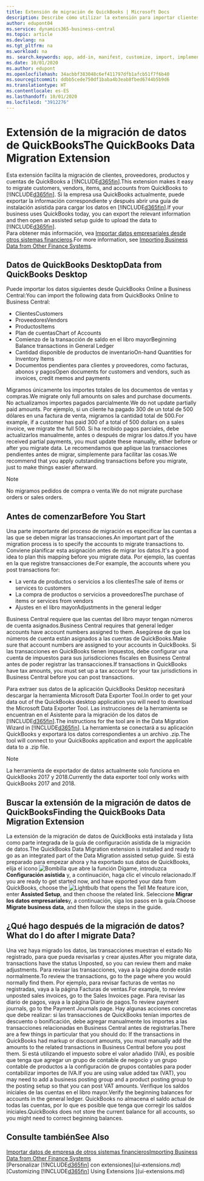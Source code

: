 ```yaml
---
title: Extensión de migración de QuickBooks | Microsoft Docs
description: Describe cómo utilizar la extensión para importar clientes, proveedores, elementos y cuentas de QuickBooks Desktop a Business Central.
author: edupont04
ms.service: dynamics365-business-central
ms.topic: article
ms.devlang: na
ms.tgt_pltfrm: na
ms.workload: na
ms. search.keywords: app, add-in, manifest, customize, import, implement
ms.date: 10/01/2020
ms.author: edupont
ms.openlocfilehash: 34acbbf383048c6ef411797dfb1afcb51f7f6b40
ms.sourcegitcommit: ddbb5cede750df1baba4b3eab8fbed6744b5b9d6
ms.translationtype: HT
ms.contentlocale: es-ES
ms.lasthandoff: 10/01/2020
ms.locfileid: "3912276"
---
```

# <a name="the-quickbooks-data-migration-extension"></a><span data-ttu-id="adee0-103">Extensión de la migración de datos de QuickBooks</span><span class="sxs-lookup"><span data-stu-id="adee0-103">The QuickBooks Data Migration Extension</span></span>

<span data-ttu-id="adee0-104">Esta extensión facilita la migración de clientes, proveedores, productos y cuentas de QuickBooks a [!INCLUDE[d365fin](includes/d365fin_md.md)].</span><span class="sxs-lookup"><span data-stu-id="adee0-104">This extension makes it easy to migrate customers, vendors, items, and accounts from QuickBooks to [!INCLUDE[d365fin](includes/d365fin_md.md)].</span></span> <span data-ttu-id="adee0-105">Si la empresa usa QuickBooks actualmente, puede exportar la información correspondiente y después abrir una guía de instalación asistida para cargar los datos en [!INCLUDE[d365fin](includes/d365fin_md.md)].</span><span class="sxs-lookup"><span data-stu-id="adee0-105">If your business uses QuickBooks today, you can export the relevant information and then open an assisted setup guide to upload the data to [!INCLUDE[d365fin](includes/d365fin_md.md)].</span></span>  
<span data-ttu-id="adee0-106">Para obtener más información, vea [Importar datos empresariales desde otros sistemas financieros](across-import-data-configuration-packages.md).</span><span class="sxs-lookup"><span data-stu-id="adee0-106">For more information, see [Importing Business Data from Other Finance Systems](across-import-data-configuration-packages.md).</span></span>

## <a name="data-from-quickbooks-desktop"></a><span data-ttu-id="adee0-107">Datos de QuickBooks Desktop</span><span class="sxs-lookup"><span data-stu-id="adee0-107">Data from QuickBooks Desktop</span></span>

<span data-ttu-id="adee0-108">Puede importar los datos siguientes desde QuickBooks Online a Business Central:</span><span class="sxs-lookup"><span data-stu-id="adee0-108">You can import the following data from QuickBooks Online to Business Central:</span></span>

- <span data-ttu-id="adee0-109">Clientes</span><span class="sxs-lookup"><span data-stu-id="adee0-109">Customers</span></span>  
- <span data-ttu-id="adee0-110">Proveedores</span><span class="sxs-lookup"><span data-stu-id="adee0-110">Vendors</span></span>  
- <span data-ttu-id="adee0-111">Productos</span><span class="sxs-lookup"><span data-stu-id="adee0-111">Items</span></span>  
- <span data-ttu-id="adee0-112">Plan de cuentas</span><span class="sxs-lookup"><span data-stu-id="adee0-112">Chart of Accounts</span></span>  
- <span data-ttu-id="adee0-113">Comienzo de la transacción de saldo en el libro mayor</span><span class="sxs-lookup"><span data-stu-id="adee0-113">Beginning Balance transactions in General Ledger</span></span>  
- <span data-ttu-id="adee0-114">Cantidad disponible de productos de inventario</span><span class="sxs-lookup"><span data-stu-id="adee0-114">On-hand Quantities for Inventory Items</span></span>  
- <span data-ttu-id="adee0-115">Documentos pendientes para clientes y proveedores, como facturas, abonos y pagos</span><span class="sxs-lookup"><span data-stu-id="adee0-115">Open documents for customers and vendors, such as invoices, credit memos and payments</span></span>  

<span data-ttu-id="adee0-116">Migramos únicamente los importes totales de los documentos de ventas y compras.</span><span class="sxs-lookup"><span data-stu-id="adee0-116">We migrate only full amounts on sales and purchase documents.</span></span> <span data-ttu-id="adee0-117">No actualizamos importes pagados parcialmente.</span><span class="sxs-lookup"><span data-stu-id="adee0-117">We do not update partially paid amounts.</span></span> <span data-ttu-id="adee0-118">Por ejemplo, si un cliente ha pagado 300 de un total de 500 dólares en una factura de venta, migramos la cantidad total de 500.</span><span class="sxs-lookup"><span data-stu-id="adee0-118">For example, if a customer has paid 300 of a total of 500 dollars on a sales invoice, we migrate the full 500.</span></span> <span data-ttu-id="adee0-119">Si ha recibido pagos parciales, debe actualizarlos manualmente, antes o después de migrar los datos.</span><span class="sxs-lookup"><span data-stu-id="adee0-119">If you have received partial payments, you must update these manually, either before or after you migrate data.</span></span> <span data-ttu-id="adee0-120">Le recomendamos que aplique las transacciones pendientes antes de migrar, simplemente para facilitar las cosas.</span><span class="sxs-lookup"><span data-stu-id="adee0-120">We recommend that you apply outstanding transactions before you migrate, just to make things easier afterward.</span></span>

> [!NOTE]
> <span data-ttu-id="adee0-121">No migramos pedidos de compra o venta.</span><span class="sxs-lookup"><span data-stu-id="adee0-121">We do not migrate purchase orders or sales orders.</span></span>

## <a name="before-you-start"></a><span data-ttu-id="adee0-122">Antes de comenzar</span><span class="sxs-lookup"><span data-stu-id="adee0-122">Before You Start</span></span>

<span data-ttu-id="adee0-123">Una parte importante del proceso de migración es especificar las cuentas a las que se deben migrar las transacciones.</span><span class="sxs-lookup"><span data-stu-id="adee0-123">An important part of the migration process is to specify the accounts to migrate transactions to.</span></span> <span data-ttu-id="adee0-124">Conviene planificar esta asignación antes de migrar los datos.</span><span class="sxs-lookup"><span data-stu-id="adee0-124">It's a good idea to plan this mapping before you migrate data.</span></span> <span data-ttu-id="adee0-125">Por ejemplo, las cuentas en la que registre transacciones de:</span><span class="sxs-lookup"><span data-stu-id="adee0-125">For example, the accounts where you post transactions for:</span></span>

- <span data-ttu-id="adee0-126">La venta de productos o servicios a los clientes</span><span class="sxs-lookup"><span data-stu-id="adee0-126">The sale of items or services to customers</span></span>  
- <span data-ttu-id="adee0-127">La compra de productos o servicios a proveedores</span><span class="sxs-lookup"><span data-stu-id="adee0-127">The purchase of items or services from vendors</span></span>  
- <span data-ttu-id="adee0-128">Ajustes en el libro mayor</span><span class="sxs-lookup"><span data-stu-id="adee0-128">Adjustments in the general ledger</span></span>  

<span data-ttu-id="adee0-129">Business Central requiere que las cuentas del libro mayor tengan números de cuenta asignados.</span><span class="sxs-lookup"><span data-stu-id="adee0-129">Business Central requires that general ledger accounts have account numbers assigned to them.</span></span> <span data-ttu-id="adee0-130">Asegúrese de que los números de cuenta están asignados a las cuentas de QuickBooks.</span><span class="sxs-lookup"><span data-stu-id="adee0-130">Make sure that account numbers are assigned to your accounts in QuickBooks.</span></span>
<span data-ttu-id="adee0-131">Si las transacciones en QuickBooks tienen impuestos, debe configurar una cuenta de impuestos para sus jurisdicciones fiscales en Business Central antes de poder registrar las transacciones.</span><span class="sxs-lookup"><span data-stu-id="adee0-131">If transactions in QuickBooks have tax amounts, you must set up a tax account for your tax jurisdictions in Business Central before you can post transactions.</span></span>

<span data-ttu-id="adee0-132">Para extraer sus datos de la aplicación QuickBooks Desktop necesitará descargar la herramienta Microsoft Data Exporter Tool.</span><span class="sxs-lookup"><span data-stu-id="adee0-132">In order to get your data out of the QuickBooks desktop application you will need to download the Microsoft Data Exporter Tool.</span></span>  <span data-ttu-id="adee0-133">Las instrucciones de la herramienta se encuentran en el Asistente para la migración de los datos de [!INCLUDE[d365fin](includes/d365fin_md.md)].</span><span class="sxs-lookup"><span data-stu-id="adee0-133">The instructions for the tool are in the Data Migration Wizard in [!INCLUDE[d365fin](includes/d365fin_md.md)].</span></span> <span data-ttu-id="adee0-134">La herramienta se conectará a su aplicación QuickBooks y exportará los datos correspondientes a un archivo .zip.</span><span class="sxs-lookup"><span data-stu-id="adee0-134">The tool will connect to your QuickBooks application and export the applicable data to a .zip file.</span></span>  

> [!NOTE]
> <span data-ttu-id="adee0-135">La herramienta de exportador de datos actualmente solo funciona en QuickBooks 2017 y 2018.</span><span class="sxs-lookup"><span data-stu-id="adee0-135">Currently the data exporter tool only works with QuickBooks 2017 and 2018.</span></span>

## <a name="finding-the-quickbooks-data-migration-extension"></a><span data-ttu-id="adee0-136">Buscar la extensión de la migración de datos de QuickBooks</span><span class="sxs-lookup"><span data-stu-id="adee0-136">Finding the QuickBooks Data Migration Extension</span></span>

<span data-ttu-id="adee0-137">La extensión de la migración de datos de QuickBooks está instalada y lista como parte integrada de la guía de configuración asistida de la migración de datos.</span><span class="sxs-lookup"><span data-stu-id="adee0-137">The QuickBooks Data Migration extension is installed and ready to go as an integrated part of the Data Migration assisted setup guide.</span></span> <span data-ttu-id="adee0-138">Si está preparado para empezar ahora y ha exportado sus datos de QuickBooks, elija el icono ![Bombilla que abre la función Dígame](media/ui-search/search_small.png "Dígame qué desea hacer"), introduzca **Configuración asistida** y, a continuación, haga clic el vínculo relacionado.</span><span class="sxs-lookup"><span data-stu-id="adee0-138">If you are ready to get started now, and have exported your data from QuickBooks, choose the ![Lightbulb that opens the Tell Me feature](media/ui-search/search_small.png "Tell me what you want to do") icon, enter **Assisted Setup**, and then choose the related link.</span></span> <span data-ttu-id="adee0-139">Seleccione **Migrar los datos empresariales**y, a continuación, siga los pasos en la guía.</span><span class="sxs-lookup"><span data-stu-id="adee0-139">Choose **Migrate business data**, and then follow the steps in the guide.</span></span>  

## <a name="what-do-i-do-after-i-migrate-data"></a><span data-ttu-id="adee0-140">¿Qué hago después de la migración de datos?</span><span class="sxs-lookup"><span data-stu-id="adee0-140">What do I do after I migrate Data?</span></span>

<span data-ttu-id="adee0-141">Una vez haya migrado los datos, las transacciones muestran el estado No registrado, para que pueda revisarlas y crear ajustes.</span><span class="sxs-lookup"><span data-stu-id="adee0-141">After you migrate data, transactions have the status Unposted, so you can review them and make adjustments.</span></span> <span data-ttu-id="adee0-142">Para revisar las transacciones, vaya a la página donde están normalmente.</span><span class="sxs-lookup"><span data-stu-id="adee0-142">To review the transactions, go to the page where you would normally find them.</span></span> <span data-ttu-id="adee0-143">Por ejemplo, para revisar facturas de ventas no registradas, vaya a la página Facturas de ventas.</span><span class="sxs-lookup"><span data-stu-id="adee0-143">For example, to review unposted sales invoices, go to the Sales Invoices page.</span></span> <span data-ttu-id="adee0-144">Para revisar las diario de pagos, vaya a la página Diario de pagos.</span><span class="sxs-lookup"><span data-stu-id="adee0-144">To review payment journals, go to the Payment Journals page.</span></span>
<span data-ttu-id="adee0-145">Hay algunas acciones concretas que debe realizar: si las transacciones de QuickBooks tenían importes de descuento o bonificación, debe agregar manualmente los importes a las transacciones relacionadas en Business Central antes de registrarlas.</span><span class="sxs-lookup"><span data-stu-id="adee0-145">There are a few things in particular that you should do: If the transactions in QuickBooks had markup or discount amounts, you must manually add the amounts to the related transactions in Business Central before you post them.</span></span>
<span data-ttu-id="adee0-146">Si está utilizando el impuesto sobre el valor añadido (IVA), es posible que tenga que agregar un grupo de contable de negocio y un grupo contable de productos a la configuración de grupos contables para poder contabilizar importes de IVA.</span><span class="sxs-lookup"><span data-stu-id="adee0-146">If you are using value added tax (VAT), you may need to add a business posting group and a product posting group to the posting setup so that you can post VAT amounts.</span></span>
<span data-ttu-id="adee0-147">Verifique los saldos iniciales de las cuentas en el libro mayor.</span><span class="sxs-lookup"><span data-stu-id="adee0-147">Verify the beginning balances for accounts in the general ledger.</span></span> <span data-ttu-id="adee0-148">QuickBooks no almacena el saldo actual de todas las cuentas, por lo que es posible que tenga que corregir los saldos iniciales.</span><span class="sxs-lookup"><span data-stu-id="adee0-148">QuickBooks does not store the current balance for all accounts, so you might need to correct beginning balances.</span></span>

## <a name="see-also"></a><span data-ttu-id="adee0-149">Consulte también</span><span class="sxs-lookup"><span data-stu-id="adee0-149">See Also</span></span>

[<span data-ttu-id="adee0-150">Importar datos de empresa de otros sistemas financieros</span><span class="sxs-lookup"><span data-stu-id="adee0-150">Importing Business Data from Other Finance Systems</span></span>](across-import-data-configuration-packages.md)  
<span data-ttu-id="adee0-151">[Personalizar [!INCLUDE[d365fin](includes/d365fin_md.md)] con extensiones](ui-extensions.md)</span><span class="sxs-lookup"><span data-stu-id="adee0-151">[Customizing [!INCLUDE[d365fin](includes/d365fin_md.md)] Using Extensions ](ui-extensions.md)</span></span>  
